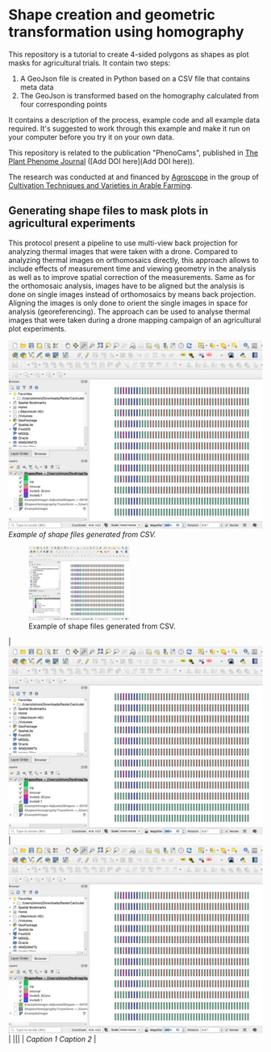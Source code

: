 # Shape creation and geometric transformation using homography

This repository is a tutorial to create 4-sided polygons as shapes as plot masks for agricultural trials. It contain two steps:

1. A GeoJson file is created in Python based on a CSV file that contains meta data
1. The GeoJson is transformed based on the homography calculated from four corresponding points

It contains a description of the process, example code and all example data required. It's suggested to work through this example and make it run on your computer before you try it on your own data.

This repository is related to the publication "PhenoCams", published in [The Plant Phenome Journal](https://acsess.onlinelibrary.wiley.com/journal/25782703?utm_source=google&utm_medium=paidsearch&utm_campaign=R3MR425&utm_content=LifeSciences&gad_source=1&gclid=Cj0KCQiAoae5BhCNARIsADVLzZcx_z2oN_tmu4lxL6P_ClUyUV0RayKF0oClDRJePuZDpdBW5dsR6c8aAkmBEALw_wcB) ([Add DOI here](Add DOI here)).

The research was conducted at and financed by [Agroscope](https://www.agroscope.admin.ch) in the group of [Cultivation Techniques and Varieties in Arable Farming](https://www.agroscope.admin.ch/agroscope/en/home/about-us/organization/competence-divisions-strategic-research-divisions/plant-production/cultivation-techniques-varieties-arable-farming.html).

## Generating shape files to mask plots in agricultural experiments

This protocol present a pipeline to use multi-view back projection for analyzing thermal images that were taken with a drone. Compared to analyzing thermal images on orthomosaics directly, this approach allows to include effects of measurement time and viewing geometry in the analysis as well as to improve spatial correction of the measurements. Same as for the orthomosaic analysis, images have to be aligned but the analysis is done on single images instead of orthomosaics by means back projection. Aligning the images is only done to orient the single images in space for analysis (georeferencing).
The approach can be used to analyse thermal images that were taken during a drone mapping campaign of an agricultural plot experiments.

![Example of shape files generated from CSV](Images/ShapesRawQgis.png)
*Example of shape files generated from CSV.*

<figure>
  <img src="Images/ShapesRawQgis.png" alt="Image" width="200">
  <figcaption>Example of shape files generated from CSV.</figcaption>
</figure>

| ![Image Alt Text](Images/ShapesRawQgis.png) | ![Image Alt Text](Images/ShapesRawQgis.png) |
|||
| *Caption 1*                            *Caption 2*                           |